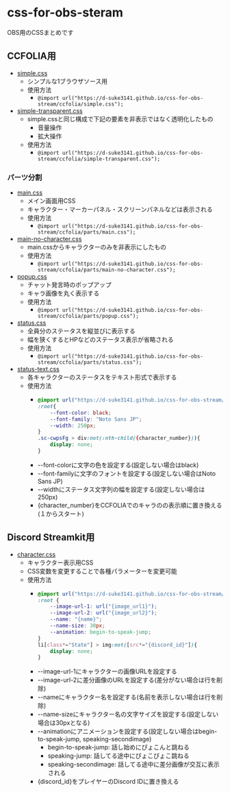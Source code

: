 # css-for-obs-steram
OBS用のCSSまとめです
## CCFOLIA用
- [simple.css](ccfolia/simple.css)
  - シンプルな1ブラウザソース用
  - 使用方法
    - ```@import url("https://d-suke3141.github.io/css-for-obs-stream/ccfolia/simple.css");```
- [simple-transparent.css](ccfolia/simple-transparent.css)
  - simple.cssと同じ構成で下記の要素を非表示ではなく透明化したもの
    - 音量操作
    - 拡大操作
  - 使用方法
    - ```@import url("https://d-suke3141.github.io/css-for-obs-stream/ccfolia/simple-transparent.css");```
### パーツ分割
- [main.css](ccfolia/parts/main.css)
  - メイン画面用CSS
  - キャラクター・マーカーパネル・スクリーンパネルなどは表示される
  - 使用方法
    - ```@import url("https://d-suke3141.github.io/css-for-obs-stream/ccfolia/parts/main.css");```
- [main-no-character.css](ccfolia/parts/main-no-character.css)
  - main.cssからキャラクターのみを非表示にしたもの
  - 使用方法
    - ```@import url("https://d-suke3141.github.io/css-for-obs-stream/ccfolia/parts/main-no-character.css");```
- [popup.css](ccfolia/parts/popup.css)
  - チャット発言時のポップアップ
  - キャラ画像を丸く表示する
  - 使用方法
    - ```@import url("https://d-suke3141.github.io/css-for-obs-stream/ccfolia/parts/popup.css");```
- [status.css](ccfolia/parts/status.css)
  - 全員分のステータスを縦並びに表示する
  - 幅を狭くするとHPなどのステータス表示が省略される
  - 使用方法
    - ```@import url("https://d-suke3141.github.io/css-for-obs-stream/ccfolia/parts/status.css");```
- [status-text.css](ccfolia/parts/status-text.css)
  - 各キャラクターのステータスをテキスト形式で表示する
  - 使用方法
    - ```css 
      @import url("https://d-suke3141.github.io/css-for-obs-stream/ccfolia/parts/status-text.css");
      :root{
          --font-color: black;
          --font-family: "Noto Sans JP";
          --width: 250px;
      }
      .sc-cwpsFg > div:not(:nth-child({character_number})){
          display: none;
      }
      ```
    - --font-colorに文字の色を設定する(設定しない場合はblack)
    - --font-familyに文字のフォントを設定する(設定しない場合はNoto Sans JP)
    - --widthにステータス文字列の幅を設定する(設定しない場合は250px)
    - {character_number}をCCFOLIAでのキャラのの表示順に置き換える(１からスタート)
## Discord Streamkit用
- [character.css](discord/character.css)
  - キャラクター表示用CSS
  - CSS変数を変更することで各種パラメーターを変更可能
  - 使用方法 
    - ```css
      @import url("https://d-suke3141.github.io/css-for-obs-stream/discord/character.css");
      :root {
          --image-url-1: url("{image_url1}");
          --image-url-2: url("{image_url2}");
          --name: "{name}";
          --name-size: 30px;
          --animation: begin-to-speak-jump;
      }
      li[class*="State"] > img:not([src*="{discord_id}"]){
          display: none;
      }
      ``` 
    - --image-url-1にキャラクターの画像URLを設定する  
    - --image-url-2に差分画像のURLを設定する(差分がない場合は行を削除)  
    - --nameにキャラクター名を設定する(名前を表示しない場合は行を削除)  
    - --name-sizeにキャラクター名の文字サイズを設定する(設定しない場合は30pxとなる) 
    - --animationにアニメーションを設定する(設定しない場合はbegin-to-speak-jump, speaking-secondimage)  
      - begin-to-speak-jump: 話し始めにぴょこんと跳ねる  
      - speaking-jump: 話してる途中にぴょこぴょこ跳ねる  
      - speaking-secondimage: 話してる途中に差分画像が交互に表示される  
    - {discord_id}をプレイヤーのDiscord IDに置き換える
